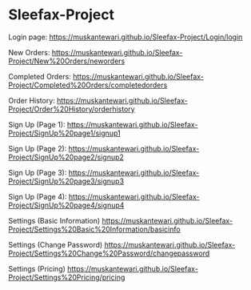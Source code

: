 # Sleefax-Project

Login page: 
https://muskantewari.github.io/Sleefax-Project/Login/login

New Orders:
https://muskantewari.github.io/Sleefax-Project/New%20Orders/neworders

Completed Orders:
https://muskantewari.github.io/Sleefax-Project/Completed%20Orders/completedorders

Order History:
https://muskantewari.github.io/Sleefax-Project/Order%20History/orderhistory

Sign Up (Page 1):
https://muskantewari.github.io/Sleefax-Project/SignUp%20page1/signup1

Sign Up (Page 2):
https://muskantewari.github.io/Sleefax-Project/SignUp%20page2/signup2

Sign Up (Page 3):
https://muskantewari.github.io/Sleefax-Project/SignUp%20page3/signup3

Sign Up (Page 4):
https://muskantewari.github.io/Sleefax-Project/SignUp%20page4/signup4

Settings (Basic Information)
https://muskantewari.github.io/Sleefax-Project/Settings%20Basic%20Information/basicinfo

Settings (Change Password)
https://muskantewari.github.io/Sleefax-Project/Settings%20Change%20Password/changepassword

Settings (Pricing)
https://muskantewari.github.io/Sleefax-Project/Settings%20Pricing/pricing
